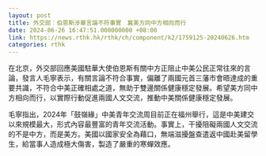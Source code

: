 ```yaml
---
layout: post
title: 外交部︰伯恩斯涉華言論不符事實　冀美方同中方相向而行
date: 2024-06-26 16:47:51.000000000 +08:00
link: https://news.rthk.hk/rthk/ch/component/k2/1759125-20240626.htm
categories: rthk
---
```


在北京，外交部回應美國駐華大使伯恩斯有關中方正阻止中美公民正常往來的言論，發言人毛寧表示，有關言論不符合事實，偏離了兩國元首三藩市會晤達成的重要共識，不符合中美正確相處之道，無助于雙邊關係健康穩定發展。希望美方同中方相向而行，以實際行動促進兩國人文交流，推動中美關係健康穩定發展。

毛寧指出，2024年「鼓嶺緣」中美青年交流周目前正在福州舉行，這是中美建交以來規模最大，形式內容最豐富的青年交流活動。事實上，干擾阻礙兩國人文交流的不是中方，而是美方。美國以國家安全為藉口，無端滋擾盤查遣返中國赴美留學生，給當事人造成極大傷害，製造了嚴重的寒蟬效應。
